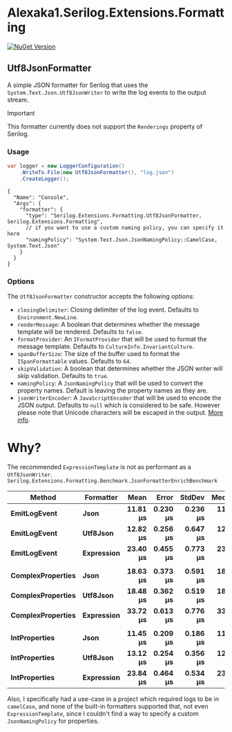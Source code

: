# Alexaka1.Serilog.Extensions.Formatting

[![NuGet Version](https://img.shields.io/nuget/v/Alexaka1.Serilog.Extensions.Formatting)](https://www.nuget.org/packages/Alexaka1.Serilog.Extensions.Formatting)

## Utf8JsonFormatter

A simple JSON formatter for Serilog that uses the `System.Text.Json.Utf8JsonWriter` to write the log events to the output stream.

> [!IMPORTANT]
> This formatter currently does not support the `Renderings` property of Serilog.

### Usage

```csharp
var logger = new LoggerConfiguration()
    .WriteTo.File(new Utf8JsonFormatter(), "log.json")
    .CreateLogger();
```

```json5
{
  "Name": "Console",
  "Args": {
    "formatter": {
      "type": "Serilog.Extensions.Formatting.Utf8JsonFormatter, Serilog.Extensions.Formatting",
      // if you want to use a custom naming policy, you can specify it here
      "namingPolicy": "System.Text.Json.JsonNamingPolicy::CamelCase, System.Text.Json"
    }
  }
}
```

### Options

The `Utf8JsonFormatter` constructor accepts the following options:

- `closingDelimiter`: Closing delimiter of the log event. Defaults to `Environment.NewLine`.
- `renderMessage`: A boolean that determines whether the message template will be rendered. Defaults to `false`.
- `formatProvider`: An `IFormatProvider` that will be used to format the message template. Defaults to `CultureInfo.InvariantCulture`.
- `spanBufferSize`: The size of the buffer used to format the `ISpanFormattable` values. Defaults to `64`.
- `skipValidation`: A boolean that determines whether the JSON writer will skip validation. Defaults to `true`.
- `namingPolicy`: A `JsonNamingPolicy` that will be used to convert the property names. Default is leaving the property names as they are.
- `jsonWriterEncoder`: A `JavaScriptEncoder` that will be used to encode the JSON output. Defaults to `null` which is considered to be safe. However please note that Unicode characters will be escaped in the output. [More info](https://learn.microsoft.com/en-us/dotnet/standard/serialization/system-text-json/character-encoding).

# Why?

The recommended `ExpressionTemplate` is not as performant as a `Utf8JsonWriter`.
`Serilog.Extensions.Formatting.Benchmark.JsonFormatterEnrichBenchmark`

| Method                | Formatter      |         Mean |        Error |       StdDev |       Median |       Gen0 |    Allocated |
|-----------------------|----------------|-------------:|-------------:|-------------:|-------------:|-----------:|-------------:|
| **EmitLogEvent**      | **Json**       | **11.81 μs** | **0.230 μs** | **0.236 μs** | **11.89 μs** | **2.8687** |  **8.81 KB** |
| **EmitLogEvent**      | **Utf8Json**   | **12.82 μs** | **0.256 μs** | **0.647 μs** | **12.49 μs** | **2.5024** |  **7.76 KB** |
| **EmitLogEvent**      | **Expression** | **23.40 μs** | **0.455 μs** | **0.773 μs** | **23.11 μs** | **4.3945** | **13.69 KB** |
|                       |                |              |              |              |              |            |              |
| **ComplexProperties** | **Json**       | **18.63 μs** | **0.373 μs** | **0.591 μs** | **18.73 μs** | **3.5400** | **10.91 KB** |
| **ComplexProperties** | **Utf8Json**   | **18.48 μs** | **0.362 μs** | **0.519 μs** | **18.37 μs** | **3.1738** |  **9.92 KB** |
| **ComplexProperties** | **Expression** | **33.72 μs** | **0.613 μs** | **0.776 μs** | **33.68 μs** | **5.8594** | **18.05 KB** |
|                       |                |              |              |              |              |            |              |
| **IntProperties**     | **Json**       | **11.45 μs** | **0.209 μs** | **0.186 μs** | **11.44 μs** | **2.7466** |  **8.58 KB** |
| **IntProperties**     | **Utf8Json**   | **13.12 μs** | **0.254 μs** | **0.356 μs** | **12.97 μs** | **2.4414** |  **7.53 KB** |
| **IntProperties**     | **Expression** | **23.84 μs** | **0.464 μs** | **0.534 μs** | **23.69 μs** | **4.3945** | **13.82 KB** |

Also, I specifically had a use-case in a project which required logs to be in `camelCase`, and none of the built-in formatters supported that, not even `ExpressionTemplate`, since I couldn't find a way to specify a custom `JsonNamingPolicy` for properties.
